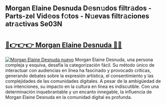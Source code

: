 ## Morgan Elaine Desnuda D𝚎sn𝚞dos filtr𝚊dos - Parts-zel Vid𝚎os f𝚘tos - N𝚞evas filtr𝚊ciones atr𝚊ctivas Se03N

# <h2><a href="http://mba34k.tromn.icu/?c=Morgan+Elaine+Desnuda">🔗👉👉👉 Morgan Elaine Desnuda 🔗🔗</a></h2>

[![Morgan Elaine Desnuda nuevo](https://i.imgur.com/pEAQMta.gif)](http://mba34k.tromn.icu/?c=Morgan+Elaine+Desnuda)
Morgan Elaine Desnuda, una persona compleja y esquiva, desafía la categorización fácil. Su método único de interactuar con audiencias en línea ha fascinado y provocado críticas, generando debates sobre la expresión artística, el consentimiento y las complejidades de las comunidades digitales. A pesar de la ambigüedad de sus intenciones, su impacto en la cultura en línea es indiscutible. Con una determinación inquebrantable y un encanto innegable, la influencia de Morgan Elaine Desnuda en la comunidad digital es profunda.
